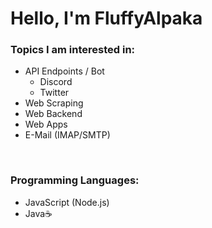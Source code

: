 # Hello, I'm FluffyAlpaka
<h3>Topics I am interested in:</h3>
<ul>
	<li>
		API Endpoints / Bot
		<ul>
			<li>Discord</li>
			<li>Twitter</li>
		</ul>
	</li>
	<li>Web Scraping</li>
	<li>Web Backend</li>
	<li>Web Apps</li>
	<li>E-Mail (IMAP/SMTP)</li>
</ul>
<br />
<h3>Programming Languages:</h3>
<ul>
	<li>JavaScript (Node.js)</li>
	<li>Java☕</li>
</ul>
<br />
<!--<h3>I'm working with...</h3>
<ul>
	<li><a href="https://www.birdscripts.io/" target="_blank">BirdScripts</a>🔥</li>
	<li><a href="https://www.beyondnotify.com/" target="_blank">Beyond Notify</a></li>
</ul>
-->
